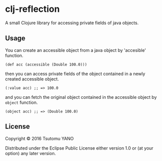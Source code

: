 # clj-reflection

A small Clojure library for accessing private fields of java objects.

## Usage

You can create an accessible object from a java object by 'accesible' function.

```(def acc (accessible (Double 100.0)))```

then you can access private fields of the object contained in a newly created accessible object.

```(:value acc) ;; => 100.0```

and you can fetch the original object contained in the accessible object by `object` function.

```(object acc) ;; => (Double 100.0)```

## License

Copyright © 2016 Tsutomu YANO

Distributed under the Eclipse Public License either version 1.0 or (at
your option) any later version.
